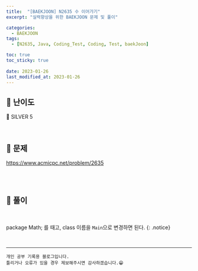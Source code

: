 ```yaml
---
title:  "[BAEKJOON] N2635 수 이어가기"
excerpt: "실력향상을 위한 BAEKJOON 문제 및 풀이"

categories:
  - BAEKJOON
tags:
  - [N2635, Java, Coding_Test, Coding, Test, baekJoon]

toc: true
toc_sticky: true
 
date: 2023-01-26
last_modified_at: 2023-01-26
---
```


## 📌 난이도

  🥈 SILVER 5

<br>

## 📌 문제

<https://www.acmicpc.net/problem/2635>

<br>



<br>

## 📌 풀이

<br>




package Math; 를 때고, class 이름을 `Main`으로 변경하면 된다.
{: .notice} 



<br>


***
    개인 공부 기록용 블로그입니다.
    틀리거나 오류가 있을 경우 제보해주시면 감사하겠습니다.😁